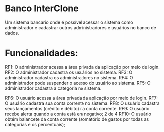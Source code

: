 # Banco InterClone
 Um sistema bancario onde é possível acessar o sistema como administrador e cadastrar outros administradores e usuários no banco de dados. 

# Funcionalidades: 

RF1: O administrador acessa a área privada da aplicação por meio de login.
RF2: O administrador cadastra os usuários no sistema.
RF3: O administrador cadastra os administradores no sistema.
RF4: O administrador pode suspender o acesso do usuário ao sistema.
RF5: O administrador cadastra a categoria no sistema.


RF6: O usuário acessa a área privada da aplicação por meio de login.
RF7: O usuário cadastra sua conta corrente no sistema.
RF8: O usuário cadastra seus lançamentos (crédito e débito) na conta corrente.
RF9: O usuário recebe alerta quando a conta está em negativo;
2 de 4
RF10: O usuário obtém balancete da conta corrente (somatório de gastos por todas
as categorias e os percentuais);
